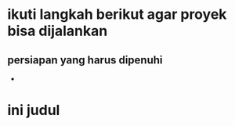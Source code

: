# ikuti langkah berikut agar proyek bisa dijalankan

## persiapan yang harus dipenuhi
- 


# ini judul